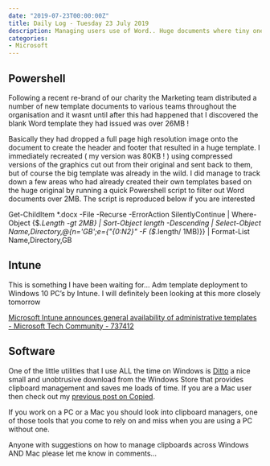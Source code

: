 ```yaml
---
date: "2019-07-23T00:00:00Z"
title: Daily Log - Tuesday 23 July 2019
description: Managing users use of Word.. Huge documents where tiny ones will do just fine...
categories:
- Microsoft
---
```

## Powershell

Following a recent re-brand of our charity the Marketing team distributed a number of new template documents to various teams throughout the organisation and it wasnt until after this had happened that I discovered the blank Word template they had issued was over 26MB !

Basically they had dropped a full page high resolution image onto the document to create the header and footer that resulted in a huge template. I immediately recreated ( my version was 80KB ! ) using compressed versions of the graphics cut out from their original and sent back to them, but of course the big template was already in the wild. I did manage to track down a few areas who had already created their own templates based on the huge original by running a quick Powershell script to filter out Word documents over 2MB. The script is reproduced below if you are interested

Get-ChildItem *.docx -File -Recurse -ErrorAction SilentlyContinue | Where-Object {$_.Length -gt 2MB} | Sort-Object length -Descending | Select-Object Name,Directory,@{n='GB';e={"{0:N2}" -F ($_.length/ 1MB)}} | Format-List Name,Directory,GB

## Intune

This is something I have been waiting for… Adm template deployment to Windows 10 PC’s by Intune. I will definitely been looking at this more closely tomorrow

[Microsoft Intune announces general availability of administrative templates - Microsoft Tech Community - 737412](https://techcommunity.microsoft.com/t5/Enterprise-Mobility-Security/Microsoft-Intune-announces-general-availability-of/ba-p/737412)

## Software

One of the little utilities that I use ALL the time on Windows is 
[Ditto](https://www.microsoft.com/en-gb/p/ditto-clipboard/9nblggh3zbjq?activetab=pivot:overviewtab) a nice small and unobtrusive download from the Windows Store that provides clipboard management and saves me loads of time. If you are a Mac user then check out my 
[previous post on Copied](http://ukmac.net/2016/04/copied-sync-clipboard-ios-os-x/).

If you work on a PC or a Mac you should look into clipboard managers, one of those tools that you come to rely on and miss when you are using a PC without one. 

Anyone with suggestions on how to manage clipboards across Windows AND Mac please let me know in comments…